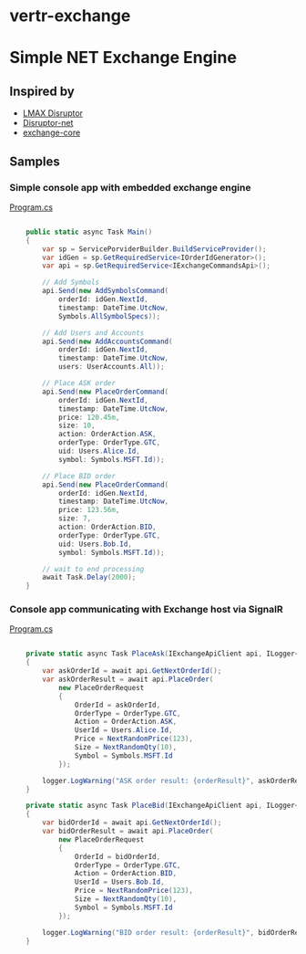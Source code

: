 # vertr-exchange

# Simple NET Exchange Engine 

## Inspired by

- [LMAX Disruptor](https://github.com/LMAX-Exchange/disruptor)
- [Disruptor-net](https://github.com/disruptor-net/Disruptor-net)
- [exchange-core](https://github.com/exchange-core/exchange-core)

## Samples

### Simple console app with embedded exchange engine

[Program.cs](samples/Vertr.Exchange.ConsoleApp/Program.cs)

```csharp

    public static async Task Main()
    {
        var sp = ServicePorviderBuilder.BuildServiceProvider();
        var idGen = sp.GetRequiredService<IOrderIdGenerator>();
        var api = sp.GetRequiredService<IExchangeCommandsApi>();

        // Add Symbols
        api.Send(new AddSymbolsCommand(
            orderId: idGen.NextId,
            timestamp: DateTime.UtcNow,
            Symbols.AllSymbolSpecs));

        // Add Users and Accounts
        api.Send(new AddAccountsCommand(
            orderId: idGen.NextId,
            timestamp: DateTime.UtcNow,
            users: UserAccounts.All));

        // Place ASK order
        api.Send(new PlaceOrderCommand(
            orderId: idGen.NextId,
            timestamp: DateTime.UtcNow,
            price: 120.45m,
            size: 10,
            action: OrderAction.ASK,
            orderType: OrderType.GTC,
            uid: Users.Alice.Id,
            symbol: Symbols.MSFT.Id));

        // Place BID order
        api.Send(new PlaceOrderCommand(
            orderId: idGen.NextId,
            timestamp: DateTime.UtcNow,
            price: 123.56m,
            size: 7,
            action: OrderAction.BID,
            orderType: OrderType.GTC,
            uid: Users.Bob.Id,
            symbol: Symbols.MSFT.Id));

        // wait to end processing
        await Task.Delay(2000);
    }


```

### Console app communicating with Exchange host via SignalR

[Program.cs](samples/Vertr.Exchange.SignalRClient.ConsoleApp/Program.cs)

```csharp

    private static async Task PlaceAsk(IExchangeApiClient api, ILogger<Program> logger)
    {
        var askOrderId = await api.GetNextOrderId();
        var askOrderResult = await api.PlaceOrder(
            new PlaceOrderRequest
            {
                OrderId = askOrderId,
                OrderType = OrderType.GTC,
                Action = OrderAction.ASK,
                UserId = Users.Alice.Id,
                Price = NextRandomPrice(123),
                Size = NextRandomQty(10),
                Symbol = Symbols.MSFT.Id
            });

        logger.LogWarning("ASK order result: {orderResult}", askOrderResult);
    }

    private static async Task PlaceBid(IExchangeApiClient api, ILogger<Program> logger)
    {
        var bidOrderId = await api.GetNextOrderId();
        var bidOrderResult = await api.PlaceOrder(
            new PlaceOrderRequest
            {
                OrderId = bidOrderId,
                OrderType = OrderType.GTC,
                Action = OrderAction.BID,
                UserId = Users.Bob.Id,
                Price = NextRandomPrice(123),
                Size = NextRandomQty(10),
                Symbol = Symbols.MSFT.Id
            });

        logger.LogWarning("BID order result: {orderResult}", bidOrderResult);
    }

```
